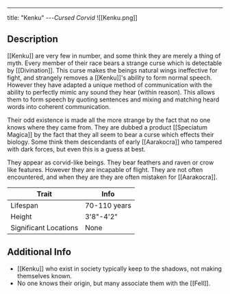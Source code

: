 ---
title: "Kenku"
---*Cursed Corvid*
![[Kenku.png]]

## Description
[[Kenku]] are very few in number, and some think they are merely a thing of myth. Every member of their race bears a strange curse which is detectable by [[Divination]]. This curse makes the beings natural wings ineffective for fight, and strangely removes a [[Kenku]]'s ability to form normal speech. However they have adapted a unique method of communication with the ability to perfectly mimic any sound they hear (within reason). This allows them to form speech by quoting sentences and mixing and matching heard words into coherent communication. 

Their odd existence is made all the more strange by the fact that no one knows where they came from. They are dubbed a product [[Speciatum Magica]] by the fact that they all seem to bear a curse which effects their biology. Some think them descendants of early [[Aarakocra]] who tampered with dark forces, but even this is a guess at best.

They appear as corvid-like beings. They bear feathers and raven or crow like features. However they are incapable of flight. They are not often encountered, and when they are they are often mistaken for [[Aarakocra]].

| Trait | Info |
| --- | --- |
| Lifespan | 70-110 years |
| Height | 3'8"-4'2" |
| Significant Locations | None |

## Additional Info
- [[Kenku]] who exist in society typically keep to the shadows, not making themselves known.
- No one knows their origin, but many associate them with the [[Fell]].